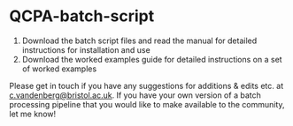 # QCPA-batch-script

1. Download the batch script files and read the manual for detailed instructions for installation and use
2. Download the worked examples guide for detailed instructions on a set of worked examples

Please get in touch if you have any suggestions for additions & edits etc. at c.vandenberg@bristol.ac.uk. If you have your own version of a batch processing pipeline that you would like to make available to the community, let me know!

